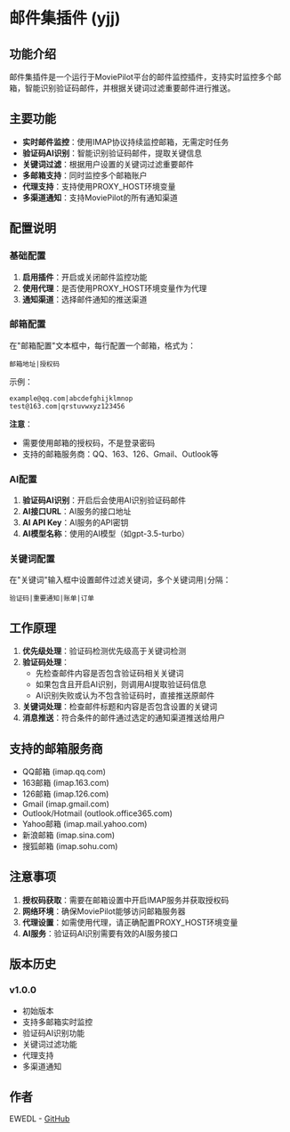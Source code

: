 # 邮件集插件 (yjj)

## 功能介绍

邮件集插件是一个运行于MoviePilot平台的邮件监控插件，支持实时监控多个邮箱，智能识别验证码邮件，并根据关键词过滤重要邮件进行推送。

## 主要功能

- **实时邮件监控**：使用IMAP协议持续监控邮箱，无需定时任务
- **验证码AI识别**：智能识别验证码邮件，提取关键信息
- **关键词过滤**：根据用户设置的关键词过滤重要邮件
- **多邮箱支持**：同时监控多个邮箱账户
- **代理支持**：支持使用PROXY_HOST环境变量
- **多渠道通知**：支持MoviePilot的所有通知渠道

## 配置说明

### 基础配置

1. **启用插件**：开启或关闭邮件监控功能
2. **使用代理**：是否使用PROXY_HOST环境变量作为代理
3. **通知渠道**：选择邮件通知的推送渠道

### 邮箱配置

在"邮箱配置"文本框中，每行配置一个邮箱，格式为：
```
邮箱地址|授权码
```

示例：
```
example@qq.com|abcdefghijklmnop
test@163.com|qrstuvwxyz123456
```

**注意**：
- 需要使用邮箱的授权码，不是登录密码
- 支持的邮箱服务商：QQ、163、126、Gmail、Outlook等

### AI配置

1. **验证码AI识别**：开启后会使用AI识别验证码邮件
2. **AI接口URL**：AI服务的接口地址
3. **AI API Key**：AI服务的API密钥
4. **AI模型名称**：使用的AI模型（如gpt-3.5-turbo）

### 关键词配置

在"关键词"输入框中设置邮件过滤关键词，多个关键词用`|`分隔：
```
验证码|重要通知|账单|订单
```

## 工作原理

1. **优先级处理**：验证码检测优先级高于关键词检测
2. **验证码处理**：
   - 先检查邮件内容是否包含验证码相关关键词
   - 如果包含且开启AI识别，则调用AI提取验证码信息
   - AI识别失败或认为不包含验证码时，直接推送原邮件
3. **关键词处理**：检查邮件标题和内容是否包含设置的关键词
4. **消息推送**：符合条件的邮件通过选定的通知渠道推送给用户

## 支持的邮箱服务商

- QQ邮箱 (imap.qq.com)
- 163邮箱 (imap.163.com)
- 126邮箱 (imap.126.com)
- Gmail (imap.gmail.com)
- Outlook/Hotmail (outlook.office365.com)
- Yahoo邮箱 (imap.mail.yahoo.com)
- 新浪邮箱 (imap.sina.com)
- 搜狐邮箱 (imap.sohu.com)

## 注意事项

1. **授权码获取**：需要在邮箱设置中开启IMAP服务并获取授权码
2. **网络环境**：确保MoviePilot能够访问邮箱服务器
3. **代理设置**：如需使用代理，请正确配置PROXY_HOST环境变量
4. **AI服务**：验证码AI识别需要有效的AI服务接口

## 版本历史

### v1.0.0
- 初始版本
- 支持多邮箱实时监控
- 验证码AI识别功能
- 关键词过滤功能
- 代理支持
- 多渠道通知

## 作者

EWEDL - [GitHub](https://github.com/EWEDLCM)
